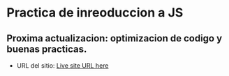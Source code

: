# Practica de inreoduccion a JS
## Proxima actualizacion: optimizacion de codigo y buenas practicas.
- URL del sitio: [Live site URL here](https://guill-mh.github.io/gameBoyPoke/)
